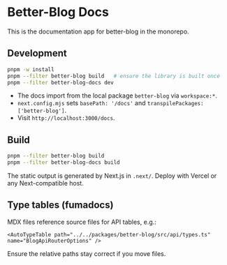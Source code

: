 
# Better-Blog Docs

This is the documentation app for better-blog in the monorepo.

## Development

```bash
pnpm -w install
pnpm --filter better-blog build   # ensure the library is built once
pnpm --filter better-blog-docs dev
```

- The docs import from the local package `better-blog` via `workspace:*`.
- `next.config.mjs` sets `basePath: '/docs'` and `transpilePackages: ['better-blog']`.
- Visit `http://localhost:3000/docs`.

## Build

```bash
pnpm --filter better-blog build
pnpm --filter better-blog-docs build
```

The static output is generated by Next.js in `.next/`. Deploy with Vercel or any Next-compatible host.

## Type tables (fumadocs)

MDX files reference source files for API tables, e.g.:

```mdx
<AutoTypeTable path="../../packages/better-blog/src/api/types.ts" name="BlogApiRouterOptions" />
```

Ensure the relative paths stay correct if you move files.

